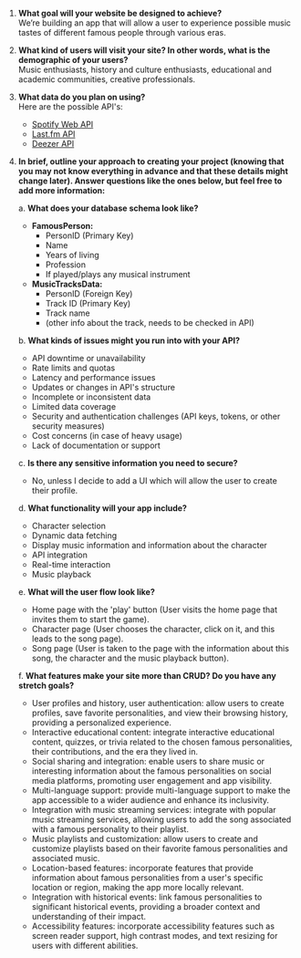 1. **What goal will your website be designed to achieve?**  
   We’re building an app that will allow a user to experience possible music tastes of different famous people through various eras.

2. **What kind of users will visit your site? In other words, what is the demographic of your users?**  
   Music enthusiasts, history and culture enthusiasts, educational and academic communities, creative professionals.

3. **What data do you plan on using?**  
   Here are the possible API's: 
   - [Spotify Web API](https://developer.spotify.com/documentation/web-api)
   - [Last.fm API](https://www.last.fm/api)
   - [Deezer API](https://developers.deezer.com/login?redirect=/api)

4. **In brief, outline your approach to creating your project (knowing that you may not know everything in advance and that these details might change later). Answer questions like the ones below, but feel free to add more information:**

   a. **What does your database schema look like?**
   - **FamousPerson:**
     - PersonID (Primary Key)
     - Name
     - Years of living
     - Profession
     - If played/plays any musical instrument
   - **MusicTracksData:**
     - PersonID (Foreign Key)
     - Track ID (Primary Key)
     - Track name
     - (other info about the track, needs to be checked in API)

   b. **What kinds of issues might you run into with your API?**
   - API downtime or unavailability
   - Rate limits and quotas
   - Latency and performance issues
   - Updates or changes in API's structure
   - Incomplete or inconsistent data
   - Limited data coverage
   - Security and authentication challenges (API keys, tokens, or other security measures)
   - Cost concerns (in case of heavy usage)
   - Lack of documentation or support

   c. **Is there any sensitive information you need to secure?**
   - No, unless I decide to add a UI which will allow the user to create their profile.

   d. **What functionality will your app include?**
   - Character selection
   - Dynamic data fetching
   - Display music information and information about the character
   - API integration
   - Real-time interaction
   - Music playback

   e. **What will the user flow look like?**
   - Home page with the 'play' button (User visits the home page that invites them to start the game).
   - Character page (User chooses the character, click on it, and this leads to the song page).
   - Song page (User is taken to the page with the information about this song, the character and the music playback button).

   f. **What features make your site more than CRUD? Do you have any stretch goals?**
   - User profiles and history, user authentication: allow users to create profiles, save favorite personalities, and view their browsing history, providing a personalized experience.
   - Interactive educational content: integrate interactive educational content, quizzes, or trivia related to the chosen famous personalities, their contributions, and the era they lived in.
   - Social sharing and integration: enable users to share music or interesting information about the famous personalities on social media platforms, promoting user engagement and app visibility.
   - Multi-language support: provide multi-language support to make the app accessible to a wider audience and enhance its inclusivity.
   - Integration with music streaming services: integrate with popular music streaming services, allowing users to add the song associated with a famous personality to their playlist.
   - Music playlists and customization: allow users to create and customize playlists based on their favorite famous personalities and associated music.
   - Location-based features: incorporate features that provide information about famous personalities from a user's specific location or region, making the app more locally relevant.
   - Integration with historical events: link famous personalities to significant historical events, providing a broader context and understanding of their impact.
   - Accessibility features: incorporate accessibility features such as screen reader support, high contrast modes, and text resizing for users with different abilities.
